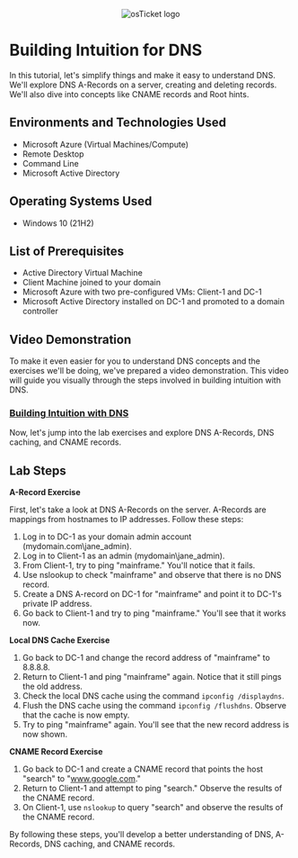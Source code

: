 <p align="center">
<img src="https://i.imgur.com/CtGfsq8.png" alt="osTicket logo"/>
</p>

# Building Intuition for DNS
In this tutorial, let's simplify things and make it easy to understand DNS. We'll explore DNS A-Records on a server, creating and deleting records. We'll also dive into concepts like CNAME records and Root hints.

## Environments and Technologies Used

- Microsoft Azure (Virtual Machines/Compute)
- Remote Desktop
- Command Line
- Microsoft Active Directory

## Operating Systems Used

- Windows 10 (21H2)

## List of Prerequisites

- Active Directory Virtual Machine
- Client Machine joined to your domain
- Microsoft Azure with two pre-configured VMs: Client-1 and DC-1
- Microsoft Active Directory installed on DC-1 and promoted to a domain controller

## Video Demonstration
To make it even easier for you to understand DNS concepts and the exercises we'll be doing, we've prepared a video demonstration. This video will guide you visually through the steps involved in building intuition with DNS.

### [Building Intuition with DNS](https://drive.google.com/file/d/1hh8iskP98lgcyR_fRVLUTXlAIvu7UoWn/view?usp=drive_link)

Now, let's jump into the lab exercises and explore DNS A-Records, DNS caching, and CNAME records.

## Lab Steps

**A-Record Exercise**

First, let's take a look at DNS A-Records on the server. A-Records are mappings from hostnames to IP addresses. Follow these steps:

1. Log in to DC-1 as your domain admin account (mydomain.com\jane_admin).
2. Log in to Client-1 as an admin (mydomain\jane_admin).
3. From Client-1, try to ping "mainframe." You'll notice that it fails.
4. Use nslookup to check "mainframe" and observe that there is no DNS record.
5. Create a DNS A-record on DC-1 for "mainframe" and point it to DC-1's private IP address.
6. Go back to Client-1 and try to ping "mainframe." You'll see that it works now.

**Local DNS Cache Exercise**

1. Go back to DC-1 and change the record address of "mainframe" to 8.8.8.8.
2. Return to Client-1 and ping "mainframe" again. Notice that it still pings the old address.
3. Check the local DNS cache using the command `ipconfig /displaydns`.
4. Flush the DNS cache using the command `ipconfig /flushdns`. Observe that the cache is now empty.
5. Try to ping "mainframe" again. You'll see that the new record address is now shown.

**CNAME Record Exercise**

1. Go back to DC-1 and create a CNAME record that points the host "search" to "www.google.com."
2. Return to Client-1 and attempt to ping "search." Observe the results of the CNAME record.
3. On Client-1, use `nslookup` to query "search" and observe the results of the CNAME record.

By following these steps, you'll develop a better understanding of DNS, A-Records, DNS caching, and CNAME records.
